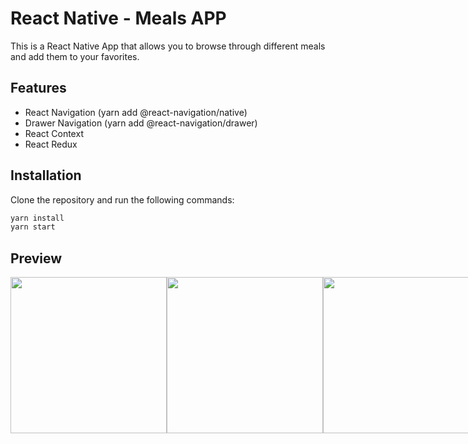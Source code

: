 # React Native - Meals APP

This is a React Native App that allows you to browse through different meals and add them to your favorites.

## Features

- React Navigation (yarn add @react-navigation/native)
- Drawer Navigation (yarn add @react-navigation/drawer)
- React Context
- React Redux

## Installation

Clone the repository and run the following commands:

```bash
yarn install
yarn start
```

## Preview

<div align="center">
  <div style="display: flex; flex-direction: row; align-items: flex-start;">
   <img width="250" height="auto" src="https://user-images.githubusercontent.com/30428194/189687958-dc5b8fac-7c11-4741-8110-e4f1ca584e8c.jpg"/>
   <img width="250" height="auto" src="https://user-images.githubusercontent.com/30428194/189688576-257e0196-d189-4718-8505-6a3fd7e5d3e6.jpg"/>
   <img width="250" height="auto" src="https://user-images.githubusercontent.com/30428194/189688654-71c2dc11-dd96-4b68-8e9f-a38fb2c3a1df.jpg"/>
 </div>
</div>
